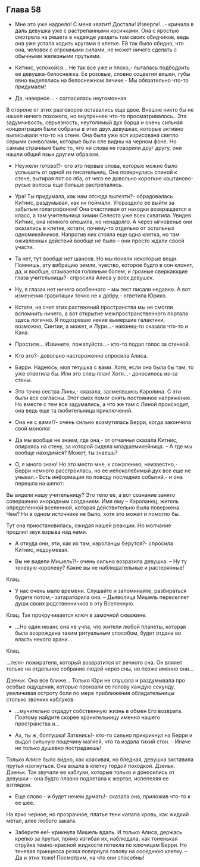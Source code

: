 ## Глава 58

- Мне это уже надоело! С меня хватит! Достали! Изверги!...- кричала в даль девушка уже с растрепанными косичками. Она с
  яростью смотрела на решета в надежде увидеть там своих обидчиков, ведь она уже устала ходить кругами в клетке. Ей так
  было обидно, что она, человек с огромными силами, не может ничего сделать с обычными железными прутьями.

- Китнис, успокойся… Не так все уже и плохо,- пыталась подбодрить ее девушка-белоснежка. Ее розовые, словно соцветия
  вишен, губы явно выделялись на белоснежном личике.- Мы обязательно что-то придумаем!

- Да, наверное… - согласилась неугомонная.

В стороне от этих разговоров оставались еще двое. Внешне никто бы не нашел ничего похожего, но внутреннее что-то
просматривалось.. Эта задумчивость, серьезность, неутолимый дух борца и очень сильная концентрация были собраны в этих
двух девушках, которые активно выписывали что-то на стене. Она была уже вся изрисована светло серыми символами, которые
были еле видны на черном фоне. Но самым странным было то, что ни слова не говорили друг другу, они нашли общий язык
другим образом.

- Неужели готово!?- ого это первые слова, которые можно было услышать от одной из писательниц. Она повернулась спиной к
  стене, вытирая пот со лба, от чего ее довольно короткие каштаново-русые волосы еще больше растрепались.

- Ура! Ты придумала, как нам отсюда вылезти?- обрадовалась Китнис, раздумывая, как их поймали. Угораздило ее выйти за
  забытым голагрофоном! Она счастливая от находки возвращается в класс, а там учительница химии Селеста уже всех
  схватила. Увидев Китнис, она немного опешила, но ненадолго. А через мгновенье они оказались в клетке, кстати,
  почему-то отдельно от остальных одномикейников. Напротив них стояла еще одна клетка, но там оживленных действий вообще
  не было – они просто ждали своей участи.

- Та нет, тут вообще нет шансов. Но мы поняли некоторые вещи. Помнишь, эту вибрацию земли, чувство, которое будто в сон
  клонит, да, и вообще, отзывается головным болем, и грозные сверкающие глаза учительницы?- спросила Алиса у всех
  девушек.

- Ну, в глазах нет ничего особенного – мы тест писали недавно. А вот изменения гравитации точно не к добру,- ответила
  Юрико.

- Кстати, на счет этих растяжений пространства мы не смогли вспомнить ничего, а вот открытие межпространственного
  портала здесь логично. Я подозреваю некие вымершие галактики, возможно, Синтии, а может, и Лури…- наконец-то сказала
  что-то и Кана.

- Простите… Извините, пожалуйста…- кто-то подал голос за стенкой.

- Кто это?- довольно настороженно спросила Алиса.

- Бэрри. Надеюсь, моя тетушка с вами. Хотя, если она была бы там, то уже ответила бы. Или это спец-план! Хотя…-
  доносилось из-за стены.

- Это точно сестра Лины,- сказала, засмеявшись Каролина. С эти были все согласны. Этот смех помог снять постоянное
  напряжение. Но вместе с тем все задумались, а что же там с Линой происходит, она ведь еще та любительница приключений.

- Она не с вами!?- очень сильно возмутилась Берри, когда закончила свой монолог.

- Да мы вообще не знаем, где она,- от отчаянья сказала Китнис, опираясь на стену, за которой сидела младшемикейница. – А
  где мы вообще находимся? Может, ты знаешь?

- О, я много знаю! Но это место мне, к сожалению, неизвестно,- Берри немного расстроилась, но ее непоколебимый дух все
  еще не унывал.- Есть информация по поводу последних событий.- и она перешла на шепот:

Вы видели нашу учительницу? Это тело ее, а вот сознание занято совершенно инородным созданием. Имя ему – Кэроланец,
житель определенной вселенной, которая действительно была повержена. Чем? Ни в одном источнике не было, хотя это может и
помогло бы.

Тут она приостановилась, ожидая нашей реакции. Но молчание продлил звук взрыва над нами.

- А откуда они, эти, как их там, кэроланцы берутся?- спросила Китнис, недоумевая.

- Вы не видели Мишель?!- очень сильно возразила девушка. – Ну ту теневую королеву? Какие вы не наблюдательные и
  растерянные!

Клац.

- У нас очень мало времени. Слушайте и запоминайте, разбираться будете потом,- затараторила она. – Дьяволица Мишель
  переселяет души своих родственничков в эту Вселенную.

Клац. Так прокручивается ключ в замочной скважине.

- …Но один нюанс она не учла, что жители любой планеты, которая была возрождена таким ритуальным способом, будет отдана
  во власть некого храни…

Клац.

…теля- пожирателя, который возвратится от вечного сна. Он влияет только на отдельное собрание людей через сны, но позже
именно они…

Дзеньк. Она все ближе… Только Юри не слушала и раздумывала про особые ощущения, которые пронзали ее голову каждую
секунду, увеличивая остроту боли по мере приближения обладательницы столько звонких каблуков.

- …мучительно отдадут собственную жизнь в обмен Его возврата. Поэтому найдите скорее хранительницу именно нашего
  пространства и…

- Ах, ты ж, болтушка! Заткнись!- кто-то сильно прикрикнул на Берри и выдал сильную пощечину магией, что та издала тихий
  стон. - Иначе не только душевно пострадаешь!

Только Алисе было видно, как красивая, но бледная, девушка заставила прутья изогнуться. Она вошла в клетку гордой
походкой. Дзеньк. Дзеньк. Так звучали ее каблуки, которые только и доносились от девушки – она будто плавно подлетала к
жертве, испепеляя ее взглядом.

- Еще слово - и будет нечем думать!- сказала она, приложив что-то к ее шее.

На ярко черное, но прозрачное, платье тени капала кровь, как жидкий метал, алее любого заката.

- Заберите ее!- крикнула Мишель вдаль. И только Алиса, держась крепко за прутья, прямо изгибая их, наблюдала, как
  тоненькая струйка темно-красной жидкости потекла по ключицам Берри. Но теневая принцесса резка повернула голову на
  соседнюю клетку. – Да и этих тоже! Посмотрим, на что они способны!
